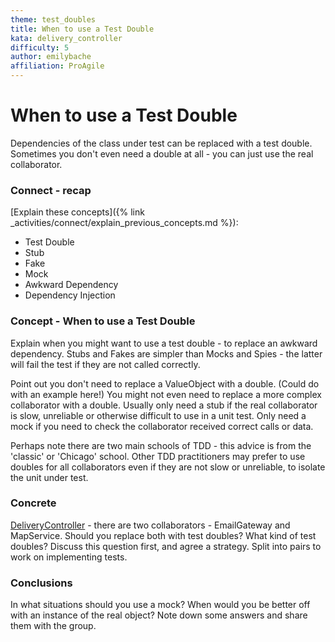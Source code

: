 ```yaml
---
theme: test_doubles
title: When to use a Test Double
kata: delivery_controller
difficulty: 5
author: emilybache
affiliation: ProAgile
---
```


# When to use a Test Double
Dependencies of the class under test can be replaced with a test double. Sometimes you don't even need a double at all - you can just use the real collaborator.

### Connect - recap
[Explain these concepts]({% link _activities/connect/explain_previous_concepts.md %}):

* Test Double
* Stub
* Fake
* Mock
* Awkward Dependency
* Dependency Injection

### Concept - When to use a Test Double
Explain when you might want to use a test double - to replace an awkward dependency. Stubs and Fakes are simpler than Mocks and Spies - the latter will fail the test if they are not called correctly.

Point out you don't need to replace a ValueObject with a double. (Could do with an example here!) You might not even need to replace a more complex collaborator with a double. Usually only need a stub if the real collaborator is slow, unreliable or otherwise difficult to use in a unit test. Only need a mock if you need to check the collaborator received correct calls or data.

Perhaps note there are two main schools of TDD - this advice is from the 'classic' or 'Chicago' school. Other TDD practitioners may prefer to use doubles for all collaborators even if they are not slow or unreliable, to isolate the unit under test.

### Concrete
[DeliveryController](https://github.com/emilybache/DeliveryController-Refactoring-Kata) - there are two collaborators - EmailGateway and MapService. Should you replace both with test doubles? What kind of test doubles? Discuss this question first, and agree a strategy. Split into pairs to work on implementing tests.

### Conclusions
In what situations should you use a mock? When would you be better off with an instance of the real object? Note down some answers and share them with the group.